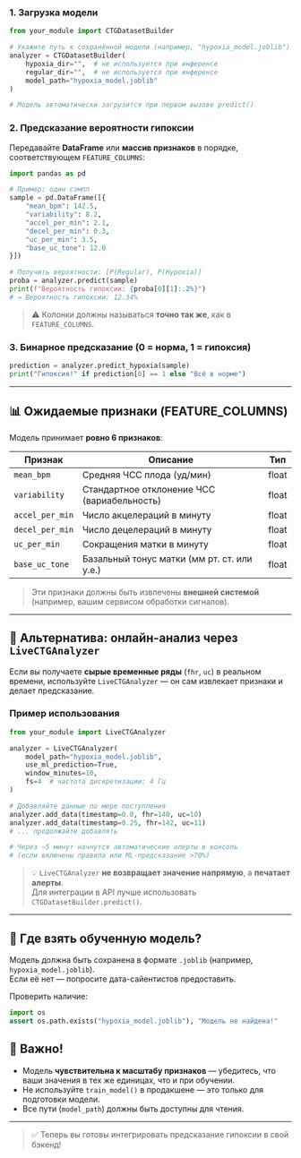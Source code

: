 

### 1. Загрузка модели

```python
from your_module import CTGDatasetBuilder

# Укажите путь к сохранённой модели (например, "hypoxia_model.joblib")
analyzer = CTGDatasetBuilder(
    hypoxia_dir="",  # не используется при инференсе
    regular_dir="",  # не используется при инференсе
    model_path="hypoxia_model.joblib"
)

# Модель автоматически загрузится при первом вызове predict()
```

### 2. Предсказание вероятности гипоксии

Передавайте **DataFrame** или **массив признаков** в порядке, соответствующем `FEATURE_COLUMNS`:

```python
import pandas as pd

# Пример: один сэмпл
sample = pd.DataFrame([{
    "mean_bpm": 142.5,
    "variability": 8.2,
    "accel_per_min": 2.1,
    "decel_per_min": 0.3,
    "uc_per_min": 3.5,
    "base_uc_tone": 12.0
}])

# Получить вероятности: [P(Regular), P(Hypoxia)]
proba = analyzer.predict(sample)
print(f"Вероятность гипоксии: {proba[0][1]:.2%}")
# → Вероятность гипоксии: 12.34%
```

> ⚠️ Колонки должны называться **точно так же**, как в `FEATURE_COLUMNS`.

### 3. Бинарное предсказание (0 = норма, 1 = гипоксия)

```python
prediction = analyzer.predict_hypoxia(sample)
print("Гипоксия!" if prediction[0] == 1 else "Всё в норме")
```

---

## 📊 Ожидаемые признаки (FEATURE_COLUMNS)

Модель принимает **ровно 6 признаков**:

| Признак             | Описание                                      | Тип    |
|---------------------|-----------------------------------------------|--------|
| `mean_bpm`          | Средняя ЧСС плода (уд/мин)                    | float  |
| `variability`       | Стандартное отклонение ЧСС (вариабельность)   | float  |
| `accel_per_min`     | Число акцелераций в минуту                    | float  |
| `decel_per_min`     | Число децелераций в минуту                    | float  |
| `uc_per_min`        | Сокращения матки в минуту                     | float  |
| `base_uc_tone`      | Базальный тонус матки (мм рт. ст. или у.е.)   | float  |

> Эти признаки должны быть извлечены **внешней системой** (например, вашим сервисом обработки сигналов).

---

## 🔁 Альтернатива: онлайн-анализ через `LiveCTGAnalyzer`

Если вы получаете **сырые временные ряды** (`fhr`, `uc`) в реальном времени, используйте `LiveCTGAnalyzer` — он сам извлекает признаки и делает предсказание.

### Пример использования

```python
from your_module import LiveCTGAnalyzer

analyzer = LiveCTGAnalyzer(
    model_path="hypoxia_model.joblib",
    use_ml_prediction=True,
    window_minutes=10,
    fs=4  # частота дискретизации: 4 Гц
)

# Добавляйте данные по мере поступления
analyzer.add_data(timestamp=0.0, fhr=140, uc=10)
analyzer.add_data(timestamp=0.25, fhr=142, uc=11)
# ... продолжайте добавлять

# Через ~5 минут начнутся автоматические алерты в консоль
# (если включены правила или ML-предсказание >70%)
```

> 💡 `LiveCTGAnalyzer` **не возвращает значение напрямую**, а **печатает алерты**.  
> Для интеграции в API лучше использовать `CTGDatasetBuilder.predict()`.

---

## 📁 Где взять обученную модель?

Модель должна быть сохранена в формате `.joblib` (например, `hypoxia_model.joblib`).  
Если её нет — попросите дата-сайентистов предоставить.

Проверить наличие:

```python
import os
assert os.path.exists("hypoxia_model.joblib"), "Модель не найдена!"
```

## 🛑 Важно!

- Модель **чувствительна к масштабу признаков** — убедитесь, что ваши значения в тех же единицах, что и при обучении.
- Не используйте `train_model()` в продакшене — это только для подготовки модели.
- Все пути (`model_path`) должны быть доступны для чтения.

---

> ✅ Теперь вы готовы интегрировать предсказание гипоксии в свой бэкенд!
